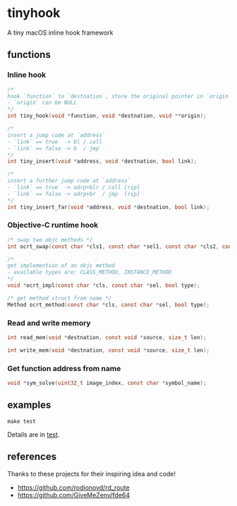 # tinyhook

A tiny macOS inline hook framework

## functions

### Inline hook

```c
/* 
hook `function` to `destnation`, store the original pointer in `origin`
- `origin` can be NULL
*/
int tiny_hook(void *function, void *destnation, void **origin);

/* 
insert a jump code at `address`
- `link` == true  -> bl / call
- `link` == false -> b  / jmp
*/
int tiny_insert(void *address, void *destnation, bool link);

/* 
insert a further jump code at `address`
- `link` == true  -> adrp+blr / call [rip]
- `link` == false -> adrp+br  / jmp  [rip]
*/
int tiny_insert_far(void *address, void *destnation, bool link);
```

### Objective-C runtime hook

```c
/* swap two objc methods */
int ocrt_swap(const char *cls1, const char *sel1, const char *cls2, const char *sel2);

/* 
get implemention of an objc method 
- available types are: CLASS_METHOD, INSTANCE_METHOD
*/
void *ocrt_impl(const char *cls, const char *sel, bool type);

/* get method struct from name */
Method ocrt_method(const char *cls, const char *sel, bool type);
```

### Read and write memory

```c
int read_mem(void *destnation, const void *source, size_t len);

int write_mem(void *destnation, const void *source, size_t len);
```

### Get function address from name

```c
void *sym_solve(uint32_t image_index, const char *symbol_name);
```

## examples

```shell
make test
```

Details are in [test](https://github.com/Antibioticss/tinyhook/tree/main/test).

## references

Thanks to these projects for their inspiring idea and code!

- <https://github.com/rodionovd/rd_route>
- <https://github.com/GiveMeZeny/fde64>
